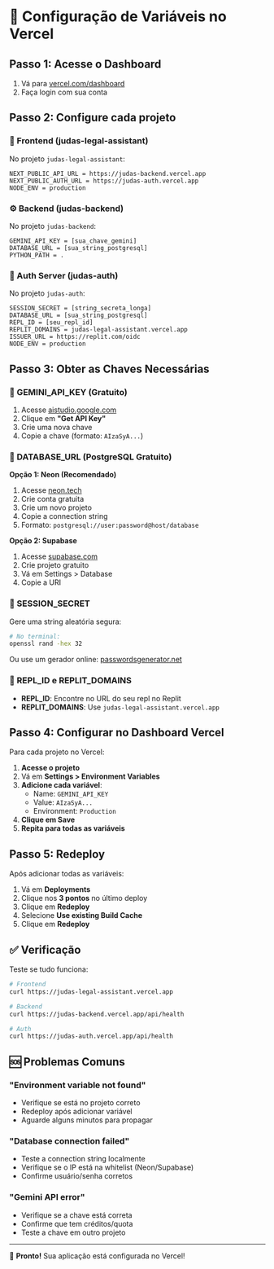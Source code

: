 # 🔧 Configuração de Variáveis no Vercel

## Passo 1: Acesse o Dashboard
1. Vá para [vercel.com/dashboard](https://vercel.com/dashboard)
2. Faça login com sua conta

## Passo 2: Configure cada projeto

### 📱 Frontend (judas-legal-assistant)

No projeto `judas-legal-assistant`:
```
NEXT_PUBLIC_API_URL = https://judas-backend.vercel.app
NEXT_PUBLIC_AUTH_URL = https://judas-auth.vercel.app
NODE_ENV = production
```

### ⚙️ Backend (judas-backend)

No projeto `judas-backend`:
```
GEMINI_API_KEY = [sua_chave_gemini]
DATABASE_URL = [sua_string_postgresql]
PYTHON_PATH = .
```

### 🔐 Auth Server (judas-auth)

No projeto `judas-auth`:
```
SESSION_SECRET = [string_secreta_longa]
DATABASE_URL = [sua_string_postgresql]
REPL_ID = [seu_repl_id]
REPLIT_DOMAINS = judas-legal-assistant.vercel.app
ISSUER_URL = https://replit.com/oidc
NODE_ENV = production
```

## Passo 3: Obter as Chaves Necessárias

### 🤖 GEMINI_API_KEY (Gratuito)
1. Acesse [aistudio.google.com](https://aistudio.google.com)
2. Clique em **"Get API Key"**
3. Crie uma nova chave
4. Copie a chave (formato: `AIzaSyA...`)

### 🐘 DATABASE_URL (PostgreSQL Gratuito)

**Opção 1: Neon (Recomendado)**
1. Acesse [neon.tech](https://neon.tech)
2. Crie conta gratuita
3. Crie um novo projeto
4. Copie a connection string
5. Formato: `postgresql://user:password@host/database`

**Opção 2: Supabase**
1. Acesse [supabase.com](https://supabase.com)
2. Crie projeto gratuito
3. Vá em Settings > Database
4. Copie a URI

### 🔐 SESSION_SECRET
Gere uma string aleatória segura:
```bash
# No terminal:
openssl rand -hex 32
```
Ou use um gerador online: [passwordsgenerator.net](https://passwordsgenerator.net)

### 📱 REPL_ID e REPLIT_DOMAINS
- **REPL_ID**: Encontre no URL do seu repl no Replit
- **REPLIT_DOMAINS**: Use `judas-legal-assistant.vercel.app`

## Passo 4: Configurar no Dashboard Vercel

Para cada projeto no Vercel:

1. **Acesse o projeto**
2. Vá em **Settings > Environment Variables**
3. **Adicione cada variável**:
   - Name: `GEMINI_API_KEY`
   - Value: `AIzaSyA...`
   - Environment: `Production`
4. **Clique em Save**
5. **Repita para todas as variáveis**

## Passo 5: Redeploy

Após adicionar todas as variáveis:
1. Vá em **Deployments**
2. Clique nos **3 pontos** no último deploy
3. Clique em **Redeploy**
4. Selecione **Use existing Build Cache**
5. Clique em **Redeploy**

## ✅ Verificação

Teste se tudo funciona:
```bash
# Frontend
curl https://judas-legal-assistant.vercel.app

# Backend  
curl https://judas-backend.vercel.app/api/health

# Auth
curl https://judas-auth.vercel.app/api/health
```

## 🆘 Problemas Comuns

### "Environment variable not found"
- Verifique se está no projeto correto
- Redeploy após adicionar variável
- Aguarde alguns minutos para propagar

### "Database connection failed"
- Teste a connection string localmente
- Verifique se o IP está na whitelist (Neon/Supabase)
- Confirme usuário/senha corretos

### "Gemini API error"  
- Verifique se a chave está correta
- Confirme que tem créditos/quota
- Teste a chave em outro projeto

---

🎉 **Pronto!** Sua aplicação está configurada no Vercel!